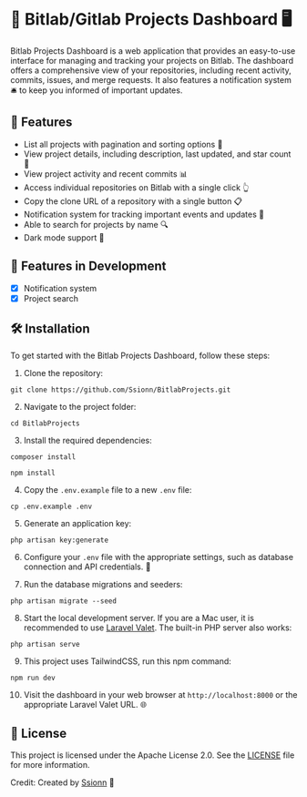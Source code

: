 # 🚀 Bitlab/Gitlab Projects Dashboard 🖥️

Bitlab Projects Dashboard is a web application that provides an easy-to-use interface for managing and tracking your projects on Bitlab. The dashboard offers a comprehensive view of your repositories, including recent activity, commits, issues, and merge requests. It also features a notification system 🛎️ to keep you informed of important updates.

## 🌟 Features

- List all projects with pagination and sorting options 📑
- View project details, including description, last updated, and star count 🌠
- View project activity and recent commits 📊
- Access individual repositories on Bitlab with a single click 👆
- Copy the clone URL of a repository with a single button 📋
- Notification system for tracking important events and updates 🔔
- Able to search for projects by name 🔍
- Dark mode support 🌙

## 🚧 Features in Development

- [x] Notification system
- [x] Project search

## 🛠️ Installation

To get started with the Bitlab Projects Dashboard, follow these steps:

1. Clone the repository:

```git clone https://github.com/Ssionn/BitlabProjects.git```

2. Navigate to the project folder:

```cd BitlabProjects```

3. Install the required dependencies:

```composer install```

```npm install```

4. Copy the `.env.example` file to a new `.env` file:

```cp .env.example .env```

5. Generate an application key:

```php artisan key:generate```

6. Configure your `.env` file with the appropriate settings, such as database connection and API credentials. 🔧

7. Run the database migrations and seeders:

```php artisan migrate --seed```

8. Start the local development server. If you are a Mac user, it is recommended to use [Laravel Valet](https://laravel.com/docs/valet). The built-in PHP server also works:

```php artisan serve```

9. This project uses TailwindCSS, run this npm command:

```npm run dev```

10. Visit the dashboard in your web browser at `http://localhost:8000` or the appropriate Laravel Valet URL. 🌐

## 📄 License

This project is licensed under the Apache License 2.0. See the [LICENSE](LICENSE) file for more information.

Credit: Created by [Ssionn](https://github.com/Ssionn) 👏
